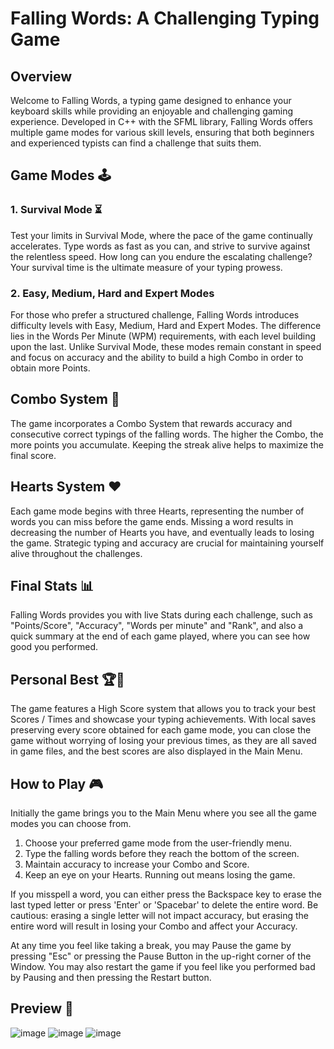 # Falling Words: A Challenging Typing Game

## Overview

Welcome to Falling Words, a typing game designed to enhance your keyboard skills while providing
an enjoyable and challenging gaming experience. Developed in C++ with the SFML library, Falling Words offers
multiple game modes for various skill levels, ensuring that both beginners and experienced typists can find a 
challenge that suits them.

## Game Modes 🕹️

### 1. Survival Mode ⏳

Test your limits in Survival Mode, where the pace of the game continually accelerates. Type words as fast
as you can, and strive to survive against the relentless speed. How long can you endure the escalating challenge? 
Your survival time is the ultimate measure of your typing prowess.

### 2. Easy, Medium, Hard and Expert Modes

For those who prefer a structured challenge, Falling Words introduces difficulty levels with 
Easy, Medium, Hard and Expert Modes. The difference lies in the Words Per Minute (WPM) requirements, 
with each level building upon the last. Unlike Survival Mode, these modes remain constant in speed and 
focus on accuracy and the ability to build a high Combo in order to obtain more Points.

## Combo System 🎯

The game incorporates a Combo System that rewards accuracy and consecutive correct typings of the falling words. 
The higher the Combo, the more points you accumulate. Keeping the streak alive helps to maximize the final score.

## Hearts System ❤️

Each game mode begins with three Hearts, representing the number of words you can miss before the game ends. 
Missing a word results in decreasing the number of Hearts you have, and eventually leads to losing the game. 
Strategic typing and accuracy are crucial for maintaining yourself alive throughout the challenges.

## Final Stats 📊

Falling Words provides you with live Stats during each challenge, such as "Points/Score", "Accuracy", "Words per minute" and "Rank", 
and also a quick summary at the end of each game played, where you can see how good you performed.

## Personal Best 🏆🌟

The game features a High Score system that allows you to track your best Scores / Times and showcase your typing achievements. 
With local saves preserving every score obtained for each game mode, you can close the game without worrying of losing your 
previous times, as they are all saved in game files, and the best scores are also displayed in the Main Menu.

## How to Play 🎮

Initially the game brings you to the Main Menu where you see all the game modes you can choose from.

1. Choose your preferred game mode from the user-friendly menu.
2. Type the falling words before they reach the bottom of the screen.
3. Maintain accuracy to increase your Combo and Score.
4. Keep an eye on your Hearts. Running out means losing the game.

If you misspell a word, you can either press the Backspace key to erase the last typed letter or press 'Enter' or 'Spacebar' to delete the entire word. 
Be cautious: erasing a single letter will not impact accuracy, but erasing the entire word will result in losing your Combo and affect your Accuracy.

At any time you feel like taking a break, you may Pause the game by pressing "Esc" or pressing the Pause Button in the up-right 
corner of the Window. You may also restart the game if you feel like you performed bad by Pausing and then pressing the Restart button.

## Preview 👀

![image](https://github.com/MilanMj11/First-Game/assets/87907265/bf18808e-edbd-419b-a658-e3c97bd5facd)
![image](https://github.com/MilanMj11/First-Game/assets/87907265/5eb01711-233d-4c31-8ecf-6246715019de)
![image](https://github.com/MilanMj11/First-Game/assets/87907265/27c5dc4f-74f5-4e92-a234-00a39a000ff3)






